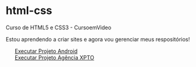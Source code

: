 # html-css
 Curso de HTML5 e CSS3 -  CursoemVideo
 
 Estou aprendendo a criar sites e agora vou gerenciar meus respositórios!
<ul>
 <div><a href="https://igortasse.github.io/html-css/Android/android.html">Executar Projeto Android</a></div>
 <div><a href="https://igortasse.github.io/html-css/agencia/index.html">Executar Projeto Agência XPTO</a></div>
</ul>
